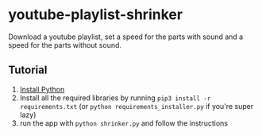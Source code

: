 # youtube-playlist-shrinker
Download a youtube playlist, set a speed for the parts with sound and a speed for the parts without sound.

## Tutorial

1. [Install Python](https://www.python.org/downloads/)
2. Install all the required libraries by running `pip3 install -r requirements.txt` (or `python requirements_installer.py` if you're super lazy)
3. run the app with `python shrinker.py` and follow the instructions
